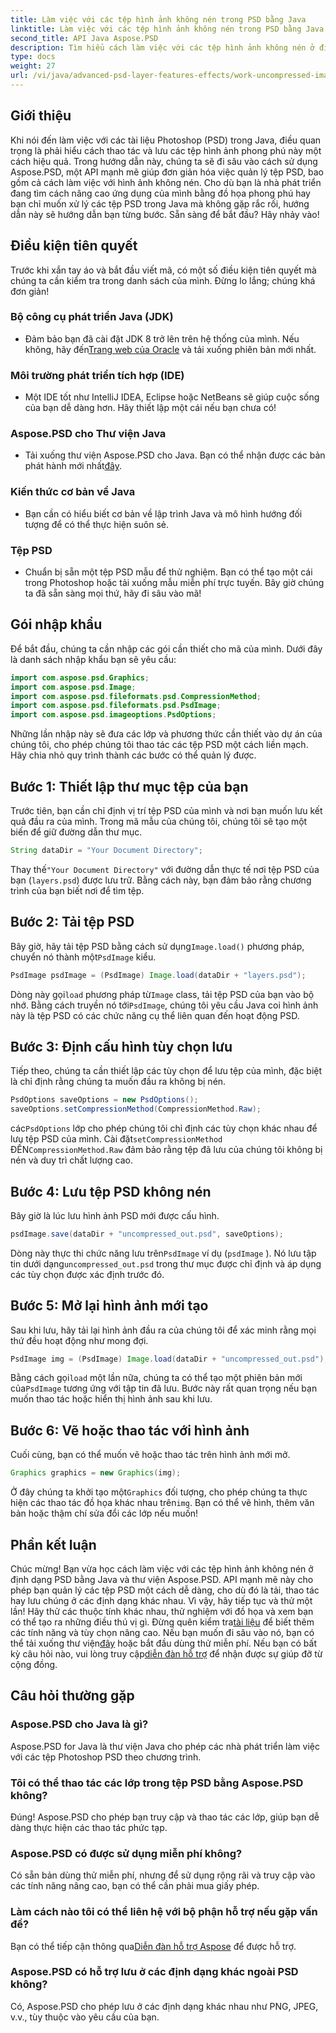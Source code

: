 ```yaml
---
title: Làm việc với các tệp hình ảnh không nén trong PSD bằng Java
linktitle: Làm việc với các tệp hình ảnh không nén trong PSD bằng Java
second_title: API Java Aspose.PSD
description: Tìm hiểu cách làm việc với các tệp hình ảnh không nén ở định dạng PSD bằng Java và thư viện Aspose.PSD trong hướng dẫn từng bước toàn diện này.
type: docs
weight: 27
url: /vi/java/advanced-psd-layer-features-effects/work-uncompressed-image-files-psd/
---
```

## Giới thiệu
Khi nói đến làm việc với các tài liệu Photoshop (PSD) trong Java, điều quan trọng là phải hiểu cách thao tác và lưu các tệp hình ảnh phong phú này một cách hiệu quả. Trong hướng dẫn này, chúng ta sẽ đi sâu vào cách sử dụng Aspose.PSD, một API mạnh mẽ giúp đơn giản hóa việc quản lý tệp PSD, bao gồm cả cách làm việc với hình ảnh không nén. Cho dù bạn là nhà phát triển đang tìm cách nâng cao ứng dụng của mình bằng đồ họa phong phú hay bạn chỉ muốn xử lý các tệp PSD trong Java mà không gặp rắc rối, hướng dẫn này sẽ hướng dẫn bạn từng bước. Sẵn sàng để bắt đầu? Hãy nhảy vào!
## Điều kiện tiên quyết
Trước khi xắn tay áo và bắt đầu viết mã, có một số điều kiện tiên quyết mà chúng ta cần kiểm tra trong danh sách của mình. Đừng lo lắng; chúng khá đơn giản!
### Bộ công cụ phát triển Java (JDK)
- Đảm bảo bạn đã cài đặt JDK 8 trở lên trên hệ thống của mình. Nếu không, hãy đến[Trang web của Oracle](https://www.oracle.com/java/technologies/javase-jdk11-downloads.html) và tải xuống phiên bản mới nhất.
### Môi trường phát triển tích hợp (IDE)
- Một IDE tốt như IntelliJ IDEA, Eclipse hoặc NetBeans sẽ giúp cuộc sống của bạn dễ dàng hơn. Hãy thiết lập một cái nếu bạn chưa có!
### Aspose.PSD cho Thư viện Java
-  Tải xuống thư viện Aspose.PSD cho Java. Bạn có thể nhận được các bản phát hành mới nhất[đây](https://releases.aspose.com/psd/java/). 
### Kiến thức cơ bản về Java 
- Bạn cần có hiểu biết cơ bản về lập trình Java và mô hình hướng đối tượng để có thể thực hiện suôn sẻ.
### Tệp PSD
- Chuẩn bị sẵn một tệp PSD mẫu để thử nghiệm. Bạn có thể tạo một cái trong Photoshop hoặc tải xuống mẫu miễn phí trực tuyến. 
Bây giờ chúng ta đã sẵn sàng mọi thứ, hãy đi sâu vào mã!
## Gói nhập khẩu
Để bắt đầu, chúng ta cần nhập các gói cần thiết cho mã của mình. Dưới đây là danh sách nhập khẩu bạn sẽ yêu cầu:
```java
import com.aspose.psd.Graphics;
import com.aspose.psd.Image;
import com.aspose.psd.fileformats.psd.CompressionMethod;
import com.aspose.psd.fileformats.psd.PsdImage;
import com.aspose.psd.imageoptions.PsdOptions;
```
Những lần nhập này sẽ đưa các lớp và phương thức cần thiết vào dự án của chúng tôi, cho phép chúng tôi thao tác các tệp PSD một cách liền mạch. 
Hãy chia nhỏ quy trình thành các bước có thể quản lý được. 
## Bước 1: Thiết lập thư mục tệp của bạn
Trước tiên, bạn cần chỉ định vị trí tệp PSD của mình và nơi bạn muốn lưu kết quả đầu ra của mình. Trong mã mẫu của chúng tôi, chúng tôi sẽ tạo một biến để giữ đường dẫn thư mục.
```java
String dataDir = "Your Document Directory";
```
 Thay thế`"Your Document Directory"` với đường dẫn thực tế nơi tệp PSD của bạn (`layers.psd`) được lưu trữ. Bằng cách này, bạn đảm bảo rằng chương trình của bạn biết nơi để tìm tệp.
## Bước 2: Tải tệp PSD
 Bây giờ, hãy tải tệp PSD bằng cách sử dụng`Image.load()` phương pháp, chuyển nó thành một`PsdImage` kiểu.
```java
PsdImage psdImage = (PsdImage) Image.load(dataDir + "layers.psd");
```
 Dòng này gọi`load` phương pháp từ`Image` class, tải tệp PSD của bạn vào bộ nhớ. Bằng cách truyền nó tới`PsdImage`, chúng tôi yêu cầu Java coi hình ảnh này là tệp PSD có các chức năng cụ thể liên quan đến hoạt động PSD.
## Bước 3: Định cấu hình tùy chọn lưu
Tiếp theo, chúng ta cần thiết lập các tùy chọn để lưu tệp của mình, đặc biệt là chỉ định rằng chúng ta muốn đầu ra không bị nén.
```java
PsdOptions saveOptions = new PsdOptions();
saveOptions.setCompressionMethod(CompressionMethod.Raw);
```
 các`PsdOptions` lớp cho phép chúng tôi chỉ định các tùy chọn khác nhau để lưu tệp PSD của mình. Cài đặt`setCompressionMethod` ĐẾN`CompressionMethod.Raw` đảm bảo rằng tệp đã lưu của chúng tôi không bị nén và duy trì chất lượng cao.
## Bước 4: Lưu tệp PSD không nén
Bây giờ là lúc lưu hình ảnh PSD mới được cấu hình.
```java
psdImage.save(dataDir + "uncompressed_out.psd", saveOptions);
```
 Dòng này thực thi chức năng lưu trên`PsdImage` ví dụ (`psdImage` ). Nó lưu tập tin dưới dạng`uncompressed_out.psd` trong thư mục được chỉ định và áp dụng các tùy chọn được xác định trước đó.
## Bước 5: Mở lại hình ảnh mới tạo
Sau khi lưu, hãy tải lại hình ảnh đầu ra của chúng tôi để xác minh rằng mọi thứ đều hoạt động như mong đợi.
```java
PsdImage img = (PsdImage) Image.load(dataDir + "uncompressed_out.psd");
```
 Bằng cách gọi`load` một lần nữa, chúng ta có thể tạo một phiên bản mới của`PsdImage` tương ứng với tập tin đã lưu. Bước này rất quan trọng nếu bạn muốn thao tác hoặc hiển thị hình ảnh sau khi lưu.
## Bước 6: Vẽ hoặc thao tác với hình ảnh
Cuối cùng, bạn có thể muốn vẽ hoặc thao tác trên hình ảnh mới mở.
```java
Graphics graphics = new Graphics(img);
```
 Ở đây chúng ta khởi tạo một`Graphics` đối tượng, cho phép chúng ta thực hiện các thao tác đồ họa khác nhau trên`img`. Bạn có thể vẽ hình, thêm văn bản hoặc thậm chí sửa đổi các lớp nếu muốn!
## Phần kết luận
Chúc mừng! Bạn vừa học cách làm việc với các tệp hình ảnh không nén ở định dạng PSD bằng Java và thư viện Aspose.PSD. API mạnh mẽ này cho phép bạn quản lý các tệp PSD một cách dễ dàng, cho dù đó là tải, thao tác hay lưu chúng ở các định dạng khác nhau. Vì vậy, hãy tiếp tục và thử một lần! Hãy thử các thuộc tính khác nhau, thử nghiệm với đồ họa và xem bạn có thể tạo ra những điều thú vị gì.
 Đừng quên kiểm tra[tài liệu](https://reference.aspose.com/psd/java/) để biết thêm các tính năng và tùy chọn nâng cao. Nếu bạn muốn đi sâu vào nó, bạn có thể tải xuống thư viện[đây](https://releases.aspose.com/psd/java/) hoặc bắt đầu dùng thử miễn phí. Nếu bạn có bất kỳ câu hỏi nào, vui lòng truy cập[diễn đàn hỗ trợ](https://forum.aspose.com/c/psd/34) để nhận được sự giúp đỡ từ cộng đồng.
## Câu hỏi thường gặp
### Aspose.PSD cho Java là gì?
Aspose.PSD for Java là thư viện Java cho phép các nhà phát triển làm việc với các tệp Photoshop PSD theo chương trình.
### Tôi có thể thao tác các lớp trong tệp PSD bằng Aspose.PSD không?
Đúng! Aspose.PSD cho phép bạn truy cập và thao tác các lớp, giúp bạn dễ dàng thực hiện các thao tác phức tạp.
### Aspose.PSD có được sử dụng miễn phí không?
Có sẵn bản dùng thử miễn phí, nhưng để sử dụng rộng rãi và truy cập vào các tính năng nâng cao, bạn có thể cần phải mua giấy phép.
### Làm cách nào tôi có thể liên hệ với bộ phận hỗ trợ nếu gặp vấn đề?
 Bạn có thể tiếp cận thông qua[Diễn đàn hỗ trợ Aspose](https://forum.aspose.com/c/psd/34) để được hỗ trợ.
### Aspose.PSD có hỗ trợ lưu ở các định dạng khác ngoài PSD không?
Có, Aspose.PSD cho phép lưu ở các định dạng khác nhau như PNG, JPEG, v.v., tùy thuộc vào yêu cầu của bạn.
